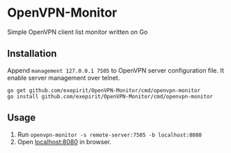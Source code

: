 # OpenVPN-Monitor
Simple OpenVPN client list monitor written on Go

## Installation

Append `management 127.0.0.1 7505` to OpenVPN server configuration file. It enable server management over telnet.

```shell script
go get github.com/exepirit/OpenVPN-Monitor/cmd/openvpn-monitor
go install github.com/exepirit/OpenVPN-Monitor/cmd/openvpn-monitor
```

## Usage

1. Run `openvpn-monitor -s remote-server:7505 -b localhost:8080`
2. Open [localhost:8080](http://localhost:8080) in browser.
